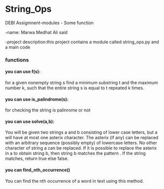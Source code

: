 # String_Ops
DEBI Assigmnent-modules - Some function

-name: Marwa Medhat Ali said

-project description:this project contains a module called string_ops.py and a main code 
### functions
#### you can use f(s): 
for a given nonempty string s find a minimum substring t and the maximum number k, such that the entire string s is equal to t repeated k times. 
#### you can use is_palindrome(s): 
for checking the string is palinrome or not 
#### you can use solve(a,b): 
You will be given two strings a and b consisting of lower case letters, but a will have at most one asterix character. The asterix (if any) can be replaced with an arbitrary sequence (possibly empty) of lowercase letters. No other character of string a can be replaced. If it is possible to replace the asterix in a to obtain string b, then string b matches the pattern . If the string matches, return true else false.
#### you can find_nth_occurrence()
You can find the nth occurrence of a word in text using this method.
